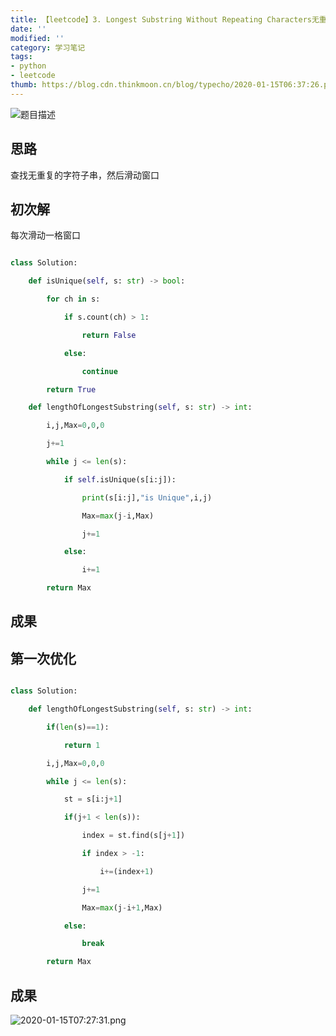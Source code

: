 ```yaml
---
title: 【leetcode】3. Longest Substring Without Repeating Characters无重复字符的最长子串
date: ''
modified: ''
category: 学习笔记
tags:
- python
- leetcode
thumb: https://blog.cdn.thinkmoon.cn/blog/typecho/2020-01-15T06:37:26.png
---
```


![题目描述][1]

## 思路
查找无重复的字符子串，然后滑动窗口

## 初次解
每次滑动一格窗口
```python
class Solution:
    def isUnique(self, s: str) -> bool:
        for ch in s:
            if s.count(ch) > 1:
                return False
            else:
                continue
        return True
    def lengthOfLongestSubstring(self, s: str) -> int:
        i,j,Max=0,0,0
        j+=1
        while j <= len(s):
            if self.isUnique(s[i:j]):
                print(s[i:j],"is Unique",i,j)
                Max=max(j-i,Max)
                j+=1
            else:
                i+=1
        return Max
```

## 成果


## 第一次优化
```python
class Solution:
    def lengthOfLongestSubstring(self, s: str) -> int:
        if(len(s)==1): 
            return 1
        i,j,Max=0,0,0
        while j <= len(s):
            st = s[i:j+1]
            if(j+1 < len(s)):
                index = st.find(s[j+1])
                if index > -1:
                    i+=(index+1)
                j+=1
                Max=max(j-i+1,Max)
            else:
                break
        return Max
```

## 成果
![2020-01-15T07:27:31.png][2]


  [1]: https://blog.cdn.thinkmoon.cn/blog/typecho/2020-01-15T06:37:26.png
  [2]: https://blog.cdn.thinkmoon.cn/blog/typecho/2020-01-15T07:27:31.png